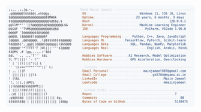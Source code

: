 <picture>
  <source srcset="https://raw.githubusercontent.com/mmazinjameel/mmazinjameel/main/dark_mode.svg?v=1746665534" media="(prefers-color-scheme: dark)">
  <img src="https://raw.githubusercontent.com/mmazinjameel/mmazinjameel/main/light_mode.svg?v=1746665534">
</picture>

